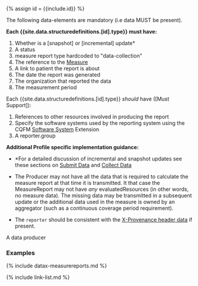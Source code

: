 {% assign id = {{include.id}} %}


The following data-elements are mandatory (i.e data MUST be present).

**Each {{site.data.structuredefinitions.[id].type}} must have:**

1. Whether is a [snapshot] or [incremental] update*
1. A status
1. measure report type hardcoded to "data-collection"
1. The reference to the [Measure]({{site.data.fhir.path}}measure.html)
1. A link to patient the report is about
1. The date the report was generated
1. The organization that reported the data
1. The measurement period

Each {{site.data.structuredefinitions.[id].type}} *should* have ([Must Support]):

1. References to other resources involved in producing the report
1. Specify the software systems used by the reporting system using the CQFM [Software System]({{site.data.fhir.cqfm}}StructureDefinition-cqfm-softwaresystem.html) Extension
1. A reporter.group

**Additional Profile specific implementation guidance:**

- *For a detailed discussion of incremental and snapshot updates see these sections on [Submit Data](datax.html#submit-updates) and [Collect Data](datax.html#collect-updates)

- The Producer may not have all the data that is required to calculate the measure report at that time it is transmitted. It that case the MeasureReport may not have *any* evaluatedResources (in other words, no measure data).  The missing data may be transmitted in a subsequent update or the additional data used in the measure is owned by an aggregator (such as a continuous coverage period requirement).

- The `reporter` should be consistent with the [X-Provenance header data]({{site.data.fhir.path}}provenance.html#header) if present.

A data producer

### Examples

{% include datax-measurereports.md %}

{% include link-list.md %}
